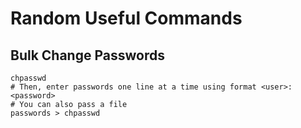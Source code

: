 # Random Useful Commands

## Bulk Change Passwords
```
chpasswd
# Then, enter passwords one line at a time using format <user>:<password>
# You can also pass a file
passwords > chpasswd
```
